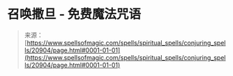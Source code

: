 <!--yml

category: 未分类

date: 2024-06-12 19:04:03

-->

# 召唤撒旦 - 免费魔法咒语

> 来源：[https://www.spellsofmagic.com/spells/spiritual_spells/conjuring_spells/20904/page.html#0001-01-01](https://www.spellsofmagic.com/spells/spiritual_spells/conjuring_spells/20904/page.html#0001-01-01)
